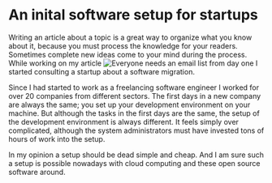 # An inital software setup for startups

Writing an article about a topic is a great way to organize what you know about it, because you must process the knowledge for your readers. Sometimes complete new ideas come to your mind during the process.
While working on my article ![Everyone needs an email list from day one](@TODO) I started consulting a startup about a software migration.

Since I had started to work as a freelancing software engineer I worked for over 20 companies from different sectors. The first days in a new company are always the same; you set up your development environment on your machine. But although the tasks in the first days are the same, the setup of the development environment is always different. It feels simply over complicated, although the system administrators must have invested tons of hours of work into the setup.

In my opinion a setup should be dead simple and cheap. And I am sure such a setup is possible nowadays with cloud computing and these open source software around.
